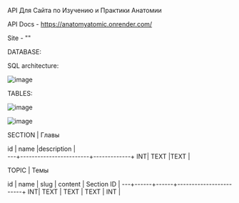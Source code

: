 
API Для Сайта по Изучению и Практики Анатомии

API Docs - https://anatomyatomic.onrender.com/

Site - ""


DATABASE:

SQL architecture:

![image](https://github.com/dx0naclyoo/AnatomyAtomic/assets/145878340/89c56761-5f32-4af8-95c1-478992202460)


TABLES:

![image](https://github.com/dx0naclyoo/AnatomyAtomic/assets/145878340/985c2e23-0862-449b-91f4-70ff90f8e614)

![image](https://github.com/dx0naclyoo/AnatomyAtomic/assets/145878340/00dd88ce-dd43-438d-a3a2-92a97c9c3f12)


SECTION | Главы

id | name                   |description  |                                    
---+------------------------+-------------+
INT| TEXT                   |TEXT         |


TOPIC | Темы

id | name | slug | content | Section ID   |
---+------+------+------------------------+
INT| TEXT | TEXT | TEXT    | INT          |
